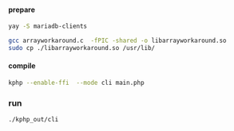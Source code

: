 
#### prepare

```bash
yay -S mariadb-clients

gcc arrayworkaround.c  -fPIC -shared -o libarrayworkaround.so
sudo cp ./libarrayworkaround.so /usr/lib/
```

#### compile

```bash
kphp --enable-ffi  --mode cli main.php 
```

### run

```bash
./kphp_out/cli 
```

